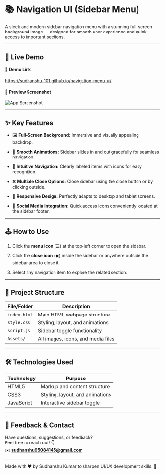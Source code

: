 # 📚 Navigation UI (Sidebar Menu)

A sleek and modern sidebar navigation menu with a stunning full-screen background image — designed for smooth user experience and quick access to important sections.

---

## 🚀 Live Demo

#### 🔗 Demo Link  
https://sudhanshu-101.github.io/navigation-menu-ui/

#### 📸 Preview Screenshot

![App Screenshot](./Assets/Screenshot.png)

---

## ✨ Key Features

- 🖼️ **Full-Screen Background:** Immersive and visually appealing backdrop.

- 🎯 **Smooth Animations:** Sidebar slides in and out gracefully for seamless navigation.

- 🧭 **Intuitive Navigation:** Clearly labeled items with icons for easy recognition.

- ❌ **Multiple Close Options:** Close sidebar using the close button or by clicking outside.

- 📱 **Responsive Design:** Perfectly adapts to desktop and tablet screens.

- 🔗 **Social Media Integration:** Quick access icons conveniently located at the sidebar footer.

---

## 🕹️ How to Use

1. Click the **menu icon** (☰) at the top-left corner to open the sidebar.

2. Click the **close icon** (✖️) inside the sidebar or anywhere outside the sidebar area to close it.

3. Select any navigation item to explore the related section.

---

## 📁 Project Structure

| File/Folder   | Description                          |
|---------------|------------------------------------|
| `index.html`  | Main HTML webpage structure         |
| `style.css`   | Styling, layout, and animations     |
| `script.js`   | Sidebar toggle functionality         |
| `Assets/`     | All images, icons, and media files  |

---

## 🛠️ Technologies Used

| Technology | Purpose                           |
|------------|---------------------------------|
| HTML5      | Markup and content structure    |
| CSS3       | Styling, layout, and animations |
| JavaScript | Interactive sidebar toggle      |

---

## 💬 Feedback & Contact

Have questions, suggestions, or feedback?  
Feel free to reach out! 👇  
✉️ **sudhanshu95084145@gmail.com**

---

Made with ❤️ by Sudhanshu Kumar to sharpen UI/UX development skills. 🚀
